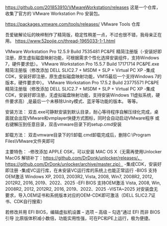 https://github.com/201853910/VMwareWorkstation/releases
这是一个仓库，收集了官方的 VMware Workstation Pro 安装包。

https://packages.vmware.com/tools/releases/
VMware Tools 仓库

吾爱破解论坛的映梓制作了精简版，稳定性稍差一点，不过也很不错，我母亲正在用。
https://www.52pojie.cn/thread-1965033-1-1.html

VMware Workstation Pro 12.5.9 Build 7535481 PC&PE 精简注册版（-安装好即注册，原生虚拟磁盘映射功能，可根据需求个性化选择安装组件，支持Windows 7，硬件要求低）。
VMware Workstation Pro 15.5.7 Build 17171714 PC&PE.exe精简注册版（修改添加 DELL SLIC2.7 + MSDM + SLP + Virtual PC XP
-集成CDK，安装好即注册，原生虚拟磁盘映射功能，VM15最后一个支持Windows 7的版本，硬件要求中）。
VMware Workstation Pro 17.5.2 Build 23775571 PC&PE 精简注册版（修改添加 DELL SLIC2.7 + MSDM + SLP + Virtual PC XP
-集成CDK，安装好即注册，无虚拟磁盘映射功能，支持安装Windows 11虚拟系统，硬件要求高）,是最后一个未移除Unity模式、蓝牙等功能的版本。
等等。

安装方法：
双击.exe可静默安装到默认目录，耐心等待程序自解压绿化完成，桌面就会出现VMware和vmplayer快捷方式图标，同时会自动启动VMware程序
或右键解压到任意目录，双击vmware目录下的setup.cmd安装

卸载方法：
双击vmware目录下的!)卸载.cmd卸载完成后，删除C:\Program Files\VMware文件夹即可

主要特色：
-修改添加 APPLE OSK，可以安装 MAC OS X（无需再使用Unlocker MacOS 解锁补丁：https://github.com/DrDonk/unlocker/releases/、https://github.com/DrDonk/unlocker/archive/master.zip）
-集成CDK，安装好即注册
-集成VC运行库，在未安装VC运行库的系统上也能正常运行
-BIOS 支持OEM激活 Windows XP, 2003, 2003R2, Vista, 2008, Win7, 2008R2, 2012, 2012R2, 2016, 2019、2022、2025
-EFI BIOS 支持OEM激活 Vista, 2008, Win, 2008R2, 2012, 2012R2, 2016, 2019、2022、2025
-VISTA~2025 对安装盘无要求，导入OEM证书和系统版本对应的OEM-CDK即可激活（DELL SLIC2.7证书、CDK自行搜索）

若修改并用 EFI BIOS，编辑虚拟机设置 – 选项 – 高级 – 勾选“通过 EFI 而非 BIOS 引导
比原版体积减小数倍，功能实用性强，可在PC和PE上运行，极为便捷。
